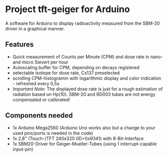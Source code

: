 # Project tft-geiger for Arduino
A software for Arduino to display radioactivity measured from the SBM-20 driver in a graphical manner.

## Features
* Quick measurement of Counts per Minute (CPM) and dose rate in nano- and micro Sievert per hour
* Autoscaling buffer for CPM, depending on decays registered
* selectable isotope for dose rate, Cs137 preselected
* scrolling CPM-histogramm with logarithmic display and color indication - refreshed every 0,5s
* *Important Note:* The displayed dose rate is just for a rough estimation of radiation based on Hp(10). SBM-20 and RD003 tubes are not energy compensated or calibrated!

## Components needed
* 1x Arduino Mega2560 (Arduino Uno works also but a change to your used pins/ports is needed in the code)
* 1x 2,8" (Touch-)TFT 240x320 (ID=0x9341) with 8-Bit-Interface
* 1x SBM20-Driver for Geiger-Mueller-Tubes (using 1 interrupt-capable input-pin)

